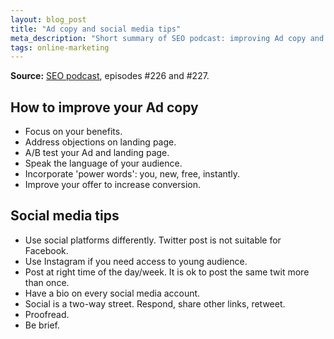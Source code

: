 ```yaml
---
layout: blog_post
title: "Ad copy and social media tips"
meta_description: "Short summary of SEO podcast: improving Ad copy and social media tips."
tags: online-marketing
---
```


**Source:** [SEO podcast](http://www.e-webstyle.com/category/seo-podcast/), episodes #226 and #227.

## How to improve your Ad copy

* Focus on your benefits.
* Address objections on landing page.
* A/B test your Ad and landing page.
* Speak the language of your audience.
* Incorporate 'power words': you, new, free, instantly.
* Improve your offer to increase conversion.


## Social media tips

* Use social platforms differently. Twitter post is not suitable for Facebook.
* Use Instagram if you need access to young audience.
* Post at right time of the day/week. It is ok to post the same twit more than once.
* Have a bio on every social media account.
* Social is a two-way street. Respond, share other links, retweet.
* Proofread.
* Be brief.